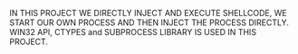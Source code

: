 IN THIS PROJECT WE DIRECTLY INJECT AND EXECUTE SHELLCODE, WE START OUR OWN PROCESS AND THEN INJECT THE PROCESS DIRECTLY.
WIN32 API, CTYPES and SUBPROCESS LIBRARY IS USED IN THIS PROJECT.
